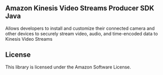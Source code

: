 ## Amazon Kinesis Video Streams Producer SDK Java

Allows developers to install and customize their connected camera and other devices to securely stream video, audio, and time-encoded data to Kinesis Video Streams

## License

This library is licensed under the Amazon Software License.
